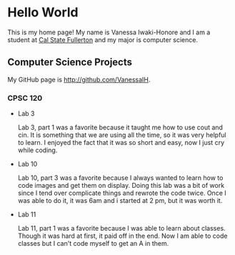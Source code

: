 # Hello World

This is my home page! My name is Vanessa Iwaki-Honore and I am a student at [Cal State Fullerton](http://www.fullerton.edu/) and my major is computer science.

## Computer Science Projects

My GitHub page is http://github.com/VanessaIH.

### CPSC 120

* Lab 3

    Lab 3, part 1 was a favorite because it taught me how to use cout and cin.
    It is something that we are using all the time, so it was very helpful to
    learn. I enjoyed the fact that it was so short and easy, now I just cry
    while coding.

* Lab 10

    Lab 10, part 3 was a favorite because I always wanted to learn how to code
    images and get them on display. Doing this lab was a bit of work since I tend
    over complicate things and rewrote the code twice. Once I was able to do it,
    it was 6am and i started at 2 pm, but it was worth it.


* Lab 11

    Lab 11, part 1 was a favorite because I was able to learn about classes. Though
    it was hard at first, it paid off in the end. Now I am able to code classes but
    I can't code myself to get an A in them.
